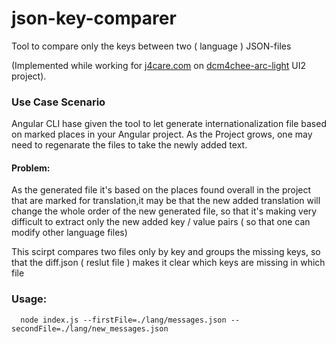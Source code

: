 # json-key-comparer
Tool to compare only the keys between two ( language ) JSON-files

(Implemented while working for [j4care.com](https://www.j4care.com/) on [dcm4chee-arc-light](https://github.com/dcm4che/dcm4chee-arc-light) UI2 project).

### Use Case Scenario

Angular CLI hase given the tool to let generate internationalization file based on marked places in your Angular project. As the Project grows, one may need to regenarate the files to take the newly added text.

#### Problem:
As the generated file it's based on the places found overall in the project that are marked for translation,it may be that the new added translation will change the whole order of the new generated file, so that it's making very difficult to extract only the new added key / value pairs ( so that one can modify other language files)

This scirpt compares two files only by key and groups the missing keys, so that the diff.json ( reslut file ) makes it clear which keys are missing in which file

### Usage:
```
  node index.js --firstFile=./lang/messages.json --secondFile=./lang/new_messages.json
```
